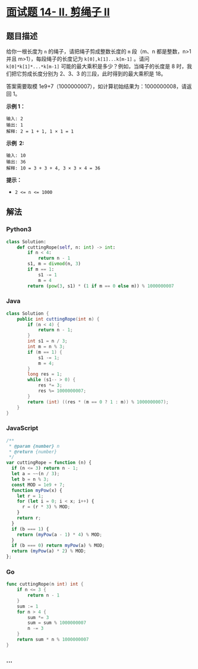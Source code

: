 # [面试题 14- II. 剪绳子 II](这里是题目链接，如：https://leetcode-cn.com/problems/shu-zu-zhong-zhong-fu-de-shu-zi-lcof/)

## 题目描述

给你一根长度为 `n` 的绳子，请把绳子剪成整数长度的 `m` 段（m、n 都是整数，n>1 并且 m>1），每段绳子的长度记为 `k[0],k[1]...k[m-1]` 。请问 `k[0]*k[1]*...*k[m-1]` 可能的最大乘积是多少？例如，当绳子的长度是 8 时，我们把它剪成长度分别为 2、3、3 的三段，此时得到的最大乘积是 18。

答案需要取模 1e9+7（1000000007），如计算初始结果为：1000000008，请返回 1。

**示例 1：**

```
输入: 2
输出: 1
解释: 2 = 1 + 1, 1 × 1 = 1
```

**示例  2:**

```
输入: 10
输出: 36
解释: 10 = 3 + 3 + 4, 3 × 3 × 4 = 36
```

**提示：**

- `2 <= n <= 1000`

## 解法

<!-- tabs:start -->

### **Python3**

```python
class Solution:
    def cuttingRope(self, n: int) -> int:
        if n < 4:
            return n - 1
        s1, m = divmod(n, 3)
        if m == 1:
            s1 -= 1
            m = 4
        return (pow(3, s1) * (1 if m == 0 else m)) % 1000000007
```

### **Java**

```java
class Solution {
    public int cuttingRope(int n) {
        if (n < 4) {
            return n - 1;
        }
        int s1 = n / 3;
        int m = n % 3;
        if (m == 1) {
            s1 -= 1;
            m = 4;
        }
        long res = 1;
        while (s1-- > 0) {
            res *= 3;
            res %= 1000000007;
        }
        return (int) ((res * (m == 0 ? 1 : m)) % 1000000007);
    }
}
```

### **JavaScript**

```js
/**
 * @param {number} n
 * @return {number}
 */
var cuttingRope = function (n) {
  if (n <= 3) return n - 1;
  let a = ~~(n / 3);
  let b = n % 3;
  const MOD = 1e9 + 7;
  function myPow(x) {
    let r = 1;
    for (let i = 0; i < x; i++) {
      r = (r * 3) % MOD;
    }
    return r;
  }
  if (b === 1) {
    return (myPow(a - 1) * 4) % MOD;
  }
  if (b === 0) return myPow(a) % MOD;
  return (myPow(a) * 2) % MOD;
};
```

### **Go**

```go
func cuttingRope(n int) int {
	if n <= 3 {
		return n - 1
	}
	sum := 1
	for n > 4 {
		sum *= 3
		sum = sum % 1000000007
		n -= 3
	}
	return sum * n % 1000000007
}
```

### **...**

```

```

<!-- tabs:end -->
